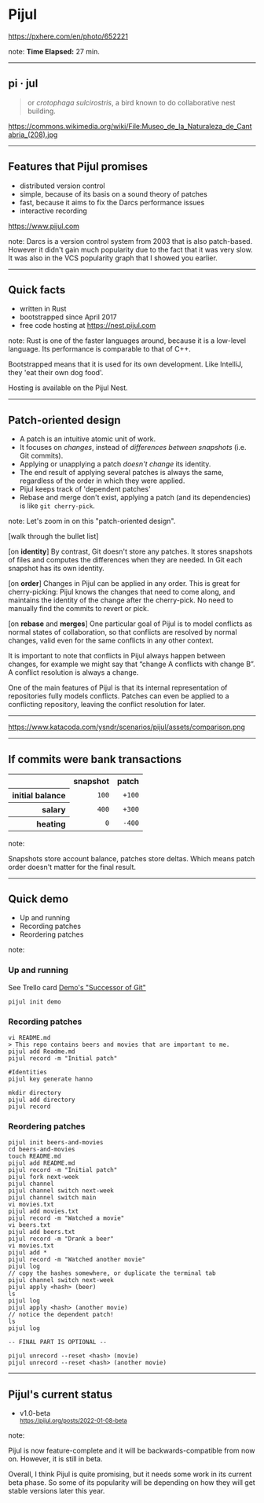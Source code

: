 <!-- .slide: data-background="img/background/usb-sticks.jpg" data-background-color="black" data-background-opacity="0.3"-->

# Pijul

<https://pxhere.com/en/photo/652221>  <!-- .element: class="attribution" -->

note: 
**Time Elapsed:** 27 min.

---

<!-- .slide: data-background="img/background/pijul.jpg" data-background-color="black" data-background-opacity="0.8"-->
## pi · jul <!-- .element: class="stroke" -->

<blockquote class="explanation">
    or <em>crotophaga sulcirostris</em>, a bird known to do collaborative nest building.
</blockquote>

<https://commons.wikimedia.org/wiki/File:Museo_de_la_Naturaleza_de_Cantabria_(208).jpg> <!-- .element: class="attribution" -->

---

## Features that Pijul promises

* distributed version control <!-- .element: class="fragment fade-in-then-semi-out" -->
* simple, because of its basis on a sound theory of patches <!-- .element: class="fragment fade-in-then-semi-out" -->
* fast, because it aims to fix the Darcs performance issues <!-- .element: class="fragment fade-in-then-semi-out" -->
* interactive recording <!-- .element: class="fragment fade-in-then-semi-out" -->

<https://www.pijul.com> <!-- element: class="attribution" -->

note:
Darcs is a version control system from 2003 that is also patch-based.
However it didn't gain much popularity due to the fact that it was very slow.
It was also in the VCS popularity graph that I showed you earlier.

---

## Quick facts

<ul>
    <li class="fragment fade-in-then-semi-out">written in Rust
    <li class="fragment fade-in-then-semi-out">bootstrapped since April 2017
    <li class="fragment fade-in-then-semi-out">free code hosting at 
    <a href="https://nest.pijul.com">https://nest.pijul.com</a> 
</ul>

note:
Rust is one of the faster languages around, because it is a low-level language.
Its performance is comparable to that of C++.

Bootstrapped means that it is used for its own development.
Like IntelliJ, they 'eat their own dog food'.

Hosting is available on the Pijul Nest.

---

## Patch-oriented design


<ul>
    <li class="fragment fade-in-then-semi-out">A patch is an intuitive atomic unit of work.</li>
    <li class="fragment fade-in-then-semi-out">It focuses on <em>changes</em>, instead of <em>differences between snapshots</em> (i.e. Git commits).</li>
    <li class="fragment fade-in-then-semi-out">Applying or unapplying a patch <em>doesn't change</em> its identity.</li>
    <li class="fragment fade-in-then-semi-out">The end result of applying several patches is always the same, regardless of the order in which they were applied.</li>
    <li class="fragment fade-in-then-semi-out">Pijul keeps track of 'dependent patches'</li>
    <li class="fragment fade-in-then-semi-out">Rebase and merge don't exist, applying a patch (and its dependencies) is like <code>git cherry-pick</code>.</li>
</ul>

note:
Let's zoom in on this "patch-oriented design".

[walk through the bullet list]

[on **identity**]
By contrast, Git doesn't store any patches.
It stores snapshots of files and computes the differences when they are needed.
In Git each snapshot has its own identity. 

[on **order**]
Changes in Pijul can be applied in any order. This is great for cherry-picking: Pijul knows the changes that need to come along, and maintains the identity of the change after the cherry-pick. No need to manually find the commits to revert or pick.

[on **rebase** and **merges**]
One particular goal of Pijul is to model conflicts as normal states of collaboration, so that conflicts are resolved by normal changes, valid even for the same conflicts in any other context.

It is important to note that conflicts in Pijul always happen between changes, for example we might say that “change A conflicts with change B”. A conflict resolution is always a change. 

One of the main features of Pijul is that its internal representation of repositories fully models conflicts. Patches can even be applied to a conflicting repository, leaving the conflict resolution for later.

---

<!-- .slide: data-background="img/snapshot-vs-patch.png" data-background-color="#555" data-background-size="contain"-->

<https://www.katacoda.com/ysndr/scenarios/pijul/assets/comparison.png> <!-- .element class="attribution" -->

---

## If commits were bank transactions

<table>
        <tr>
            <th/>
            <th>snapshot</th>
            <th>patch</th>
        </tr>
        <tr class="fragment">
            <th align="right">initial balance</th>
            <td align="right"><code>100</code></td>
            <td align="right"><code>+100</code></td>
        </tr>  
        <tr class="fragment">
            <th align="right">salary</th>
            <td align="right"><code>400</code></td>
            <td align="right"><code>+300</code></td>
        </tr>
        <tr class="fragment">
            <th align="right">heating</th>
            <td align="right"><code>0</code></td>
            <td align="right"><code>-400</code></td>
        </tr>
</table>


note:

Snapshots store account balance, patches store deltas.
Which means patch order doesn't matter for the final result.

---

## Quick demo

* Up and running
* Recording patches
* Reordering patches

note:

### Up and running

See Trello card [Demo's "Successor of Git"](https://trello.com/c/gfvXNMKg/96-demos-successor-of-git)


    pijul init demo

### Recording patches

    vi README.md
    > This repo contains beers and movies that are important to me.
    pijul add Readme.md
    pijul record -m "Initial patch"

    #Identities
    pijul key generate hanno

    mkdir directory
    pijul add directory
    pijul record

### Reordering patches

    pijul init beers-and-movies
    cd beers-and-movies
    touch README.md
    pijul add README.md
    pijul record -m "Initial patch"
    pijul fork next-week
    pijul channel
    pijul channel switch next-week
    pijul channel switch main
    vi movies.txt
    pijul add movies.txt
    pijul record -m "Watched a movie"
    vi beers.txt
    pijul add beers.txt
    pijul record -m "Drank a beer"
    vi movies.txt
    pijul add * 
    pijul record -m "Watched another movie"
    pijul log
    // copy the hashes somewhere, or duplicate the terminal tab
    pijul channel switch next-week
    pijul apply <hash> (beer)
    ls
    pijul log
    pijul apply <hash> (another movie)
    // notice the dependent patch!
    ls
    pijul log

    -- FINAL PART IS OPTIONAL --

    pijul unrecord --reset <hash> (movie)
    pijul unrecord --reset <hash> (another movie)

---

## Pijul's current status

<ul>
    <li>v1.0-beta</li>
    <small><a href="https://pijul.org/posts/2022-01-08-beta">https://pijul.org/posts/2022-01-08-beta</a></small>
</ul>

note:

Pijul is now feature-complete and it will be backwards-compatible from now on.
However, it is still in beta.

Overall, I think Pijul is quite promising, but it needs some work in its current beta phase.
So some of its popularity will be depending on how they will get stable versions later this year.
